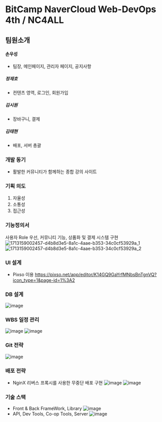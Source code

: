 # BitCamp NaverCloud Web-DevOps 4th / NC4ALL
## 팀원소개
#### 손우성
   - 팀장, 메인페이지, 관리자 페이지, 공지사항
##### 정재호
   - 컨텐츠 영역, 로그인, 회원가입
##### 김시원
   - 장바구니, 결제
##### 김태현
   - 배포, 서버 총괄
### 개발 동기
- 활발한 커뮤니티가 함께하는 종합 강의 사이트
### 기획 의도
1. 자율성
2. 소통성
3. 접근성

### 기능정의서
사용자 Role 우선, 커뮤니티 기능, 상품화 및 결제 시스템 구현
![1713159002457-d4b8d3e5-8a1c-4aae-b353-34c0cf53929a_1](https://github.com/NC4FinalProject/NC4-All/assets/148425731/00654a30-8786-4a23-919a-d656fc4a8ded)
![1713159002457-d4b8d3e5-8a1c-4aae-b353-34c0cf53929a_2](https://github.com/NC4FinalProject/NC4-All/assets/148425731/19199c39-e9cb-472a-9a12-882ec42c47fc)

### UI 설계
- Pixso 이용
https://pixso.net/app/editor/K14GQ9GaYrfMNbsBnTgnVQ?icon_type=1&page-id=1%3A2

### DB 설계
![image](https://github.com/NC4FinalProject/NC4-All/assets/148425731/eb09ebc0-e096-4067-b5f9-a9ad79db2409)

### WBS 일정 관리
![image](https://github.com/NC4FinalProject/NC4-All/assets/148425731/e2bfca42-f0c7-4cb8-8888-7e46520e5abf)
![image](https://github.com/NC4FinalProject/NC4-All/assets/148425731/355df287-087b-4f07-8f5e-955ab9b57bab)

### Git 전략
![image](https://github.com/NC4FinalProject/NC4-All/assets/148425731/c41c41da-5099-47a2-9742-0702d6590434)

### 배포 전략
- NginX 리버스 프록시를 사용한 무중단 배포 구현
![image](https://github.com/NC4FinalProject/NC4-All/assets/148425731/57c404bd-0ba4-4784-aaae-902b8afbac01)
![image](https://github.com/NC4FinalProject/NC4-All/assets/148425731/e21f6971-20b2-45ff-ad13-74c335dd4135)

### 기술 스택
- Front & Back FrameWork, Library
![image](https://github.com/NC4FinalProject/NC4-All/assets/148425731/a12e26f8-a913-4bc2-9d1a-f1200bf88562)
- API, Dev Tools, Co-op Tools, Server
![image](https://github.com/NC4FinalProject/NC4-All/assets/148425731/0f4c18cd-9386-473b-9d80-405c54afa697)

